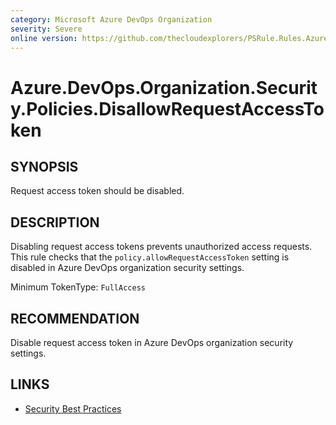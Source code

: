```yaml
---
category: Microsoft Azure DevOps Organization  
severity: Severe  
online version: https://github.com/thecloudexplorers/PSRule.Rules.AzureDevOps/tree/main/src/PSRule.Rules.AzureDevOps/en/Azure.DevOps.Organization.Security.Policies.DisallowRequestAccessToken.md  
---
```


# Azure.DevOps.Organization.Security.Policies.DisallowRequestAccessToken

## SYNOPSIS

Request access token should be disabled.

## DESCRIPTION

Disabling request access tokens prevents unauthorized access requests. This rule checks that the `policy.allowRequestAccessToken` setting is disabled in Azure DevOps organization security settings.

Minimum TokenType: `FullAccess`

## RECOMMENDATION

Disable request access token in Azure DevOps organization security settings.

## LINKS

- [Security Best Practices](https://learn.microsoft.com/en-us/azure/devops/organizations/security/security-best-practices)
